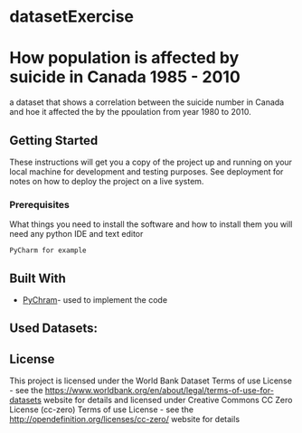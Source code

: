 # datasetExercise
# How population is affected by suicide in Canada 1985 - 2010
a dataset that shows a correlation between the suicide number in Canada and hoe it affected the by the ppoulation from year 1980 to 2010.

## Getting Started

These instructions will get you a copy of the project up and running on your local machine for development and testing purposes. See deployment for notes on how to deploy the project on a live system.

### Prerequisites

What things you need to install the software and how to install them
you will need any python IDE and text editor

```
PyCharm for example
```

## Built With

* [PyChram](https://www.jetbrains.com/help/pycharm/manage-projects-hosted-on-github.html)- used to implement the code 

## Used Datasets: 
 [Population by Country (1980 - 2010)]: (https://catalog.data.gov/dataset/population-by-country-1980-2010)<br>
 [Suicide Rates Overview 1985 to 2016]:(https://www.kaggle.com/russellyates88/suicide-rates-overview-1985-to-2016)

## License

This project is licensed under the World Bank Dataset Terms of use License - see the https://www.worldbank.org/en/about/legal/terms-of-use-for-datasets website for details
and licensed under Creative Commons CC Zero License (cc-zero) Terms of use License - see the http://opendefinition.org/licenses/cc-zero/ website for details

